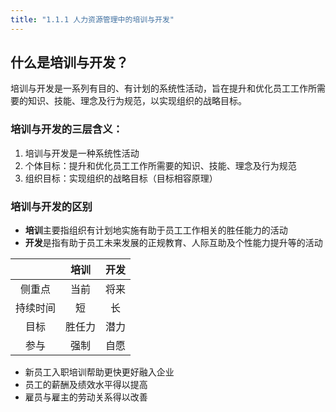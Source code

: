 ```yaml
---
title: "1.1.1 人力资源管理中的培训与开发"
---
```

## 什么是培训与开发？
培训与开发是一系列有目的、有计划的系统性活动，旨在提升和优化员工工作所需要的知识、技能、理念及行为规范，以实现组织的战略目标。

### 培训与开发的三层含义：
1. 培训与开发是一种系统性活动
2. 个体目标：提升和优化员工工作所需要的知识、技能、理念及行为规范
3. 组织目标：实现组织的战略目标（目标相容原理）
### 培训与开发的区别
- **培训**主要指组织有计划地实施有助于员工工作相关的胜任能力的活动
- **开发**是指有助于员工未来发展的正规教育、人际互助及个性能力提升等的活动

|  |培训|开发|
|:---:|:---:|:---:|
|侧重点|当前|将来|
|持续时间|短|长|
|目标|胜任力|潜力|
|参与|强制|自愿|
 
- 新员工入职培训帮助更快更好融入企业
- 员工的薪酬及绩效水平得以提高
- 雇员与雇主的劳动关系得以改善